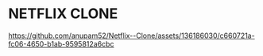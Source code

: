 # NETFLIX CLONE




https://github.com/anupam52/Netflix--Clone/assets/136186030/c660721a-fc06-4650-b1ab-9595812a6cbc

